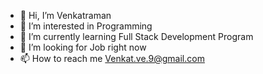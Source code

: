 - 👋 Hi, I’m Venkatraman
- 👀 I’m interested in Programming
- 🌱 I’m currently learning Full Stack Development Program
- 💞️ I’m looking for Job right now
- 📫 How to reach me Venkat.ve.9@gmail.com

<!---
Venkatve/Venkatve is a ✨ special ✨ repository because its `README.md` (this file) appears on your GitHub profile.
You can click the Preview link to take a look at your changes.
--->
